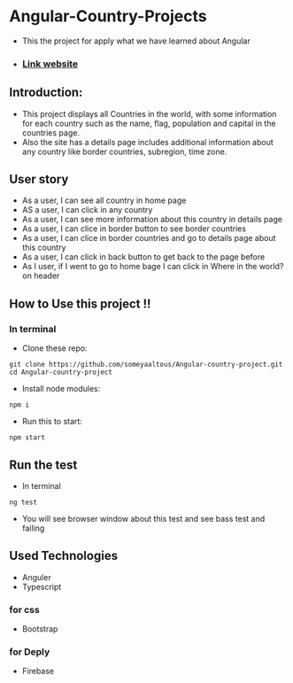 # Angular-Country-Projects

- This the project for apply what we have learned about Angular

- ### [Link website](https://angular-country-app.web.app/countries)


## Introduction:
- This project displays all Countries in the world, with some information for each country such as the name, flag, population and capital in the countries page.
- Also the site has a details page includes additional information about any country like border countries, subregion, time zone.

## User story
- As a user, I can see all country in home page 
- AS a user, I can click in any country
- As a user, I can see more information about this country in details page 
- As a user, I can clice in border button to see border countries
- As a user, I can clice in border countries and go to details page about this country
- As a user, I can click in back button to get back to the page before
- As I user, if I went to go to home bage I can click in Where in the world? on header 



## How to Use this project !!
### In terminal
- Clone these repo:
```
git clone https://github.com/someyaaltous/Angular-country-project.git
cd Angular-country-project
```
- Install node modules:
```
npm i
```
- Run this to start:
```
npm start
```
## Run the test
- In terminal
```
ng test
```
- You will see browser window about this test and see bass test and failing

## Used Technologies
- Anguler
- Typescript 

### for css
- Bootstrap

### for Deply
- Firebase

